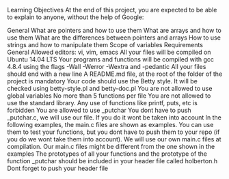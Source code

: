 Learning Objectives At the end of this project, you are expected to be able to explain to anyone, without the help of Google:

General What are pointers and how to use them What are arrays and how to use them What are the differences between pointers and arrays How to use strings and how to manipulate them Scope of variables Requirements General Allowed editors: vi, vim, emacs All your files will be compiled on Ubuntu 14.04 LTS Your programs and functions will be compiled with gcc 4.8.4 using the flags -Wall -Werror -Wextra and -pedantic All your files should end with a new line A README.md file, at the root of the folder of the project is mandatory Your code should use the Betty style. It will be checked using betty-style.pl and betty-doc.pl You are not allowed to use global variables No more than 5 functions per file You are not allowed to use the standard library. Any use of functions like printf, puts, etc is forbidden You are allowed to use _putchar You dont have to push _putchar.c, we will use our file. If you do it wont be taken into account In the following examples, the main.c files are shown as examples. You can use them to test your functions, but you dont have to push them to your repo (if you do we wont take them into account). We will use our own main.c files at compilation. Our main.c files might be different from the one shown in the examples The prototypes of all your functions and the prototype of the function _putchar should be included in your header file called holberton.h Dont forget to push your header file
